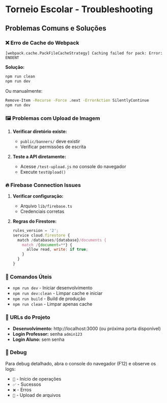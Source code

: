 # Torneio Escolar - Troubleshooting

## Problemas Comuns e Soluções

### ❌ Erro de Cache do Webpack
```
[webpack.cache.PackFileCacheStrategy] Caching failed for pack: Error: ENOENT
```

**Solução:**
```bash
npm run clean
npm run dev
```

Ou manualmente:
```bash
Remove-Item -Recurse -Force .next -ErrorAction SilentlyContinue
npm run dev
```

### 🖼️ Problemas com Upload de Imagem

1. **Verificar diretório existe:**
   - `public/banners/` deve existir
   - Verificar permissões de escrita

2. **Teste a API diretamente:**
   - Acesse `/test-upload.js` no console do navegador
   - Execute `testUpload()`

### 🔥 Firebase Connection Issues

1. **Verificar configuração:**
   - Arquivo `lib/firebase.ts`
   - Credenciais corretas

2. **Regras do Firestore:**
   ```javascript
   rules_version = '2';
   service cloud.firestore {
     match /databases/{database}/documents {
       match /{document=**} {
         allow read, write: if true;
       }
     }
   }
   ```

### 🚀 Comandos Úteis

- `npm run dev` - Iniciar desenvolvimento
- `npm run dev:clean` - Limpar cache e iniciar
- `npm run build` - Build de produção
- `npm run clean` - Limpar apenas cache

### 📱 URLs do Projeto

- **Desenvolvimento:** http://localhost:3000 (ou próxima porta disponível)
- **Login Professor:** senha `admin123`
- **Login Aluno:** sem senha

### 🐛 Debug

Para debug detalhado, abra o console do navegador (F12) e observe os logs:
- `🚀` - Início de operações
- `✅` - Sucessos
- `❌` - Erros
- `📁` - Upload de arquivos
